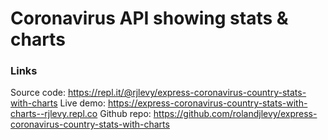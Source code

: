 # Coronavirus API showing stats & charts

### Links
Source code: https://repl.it/@rjlevy/express-coronavirus-country-stats-with-charts
Live demo: https://express-coronavirus-country-stats-with-charts--rjlevy.repl.co
Github repo: https://github.com/rolandjlevy/express-coronavirus-country-stats-with-charts